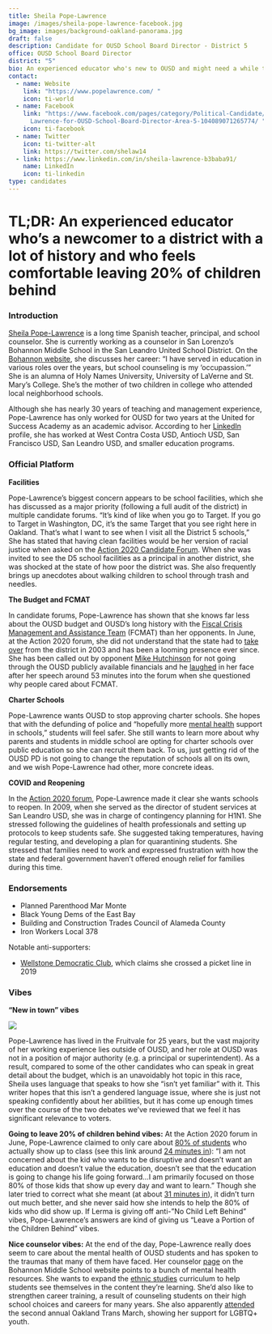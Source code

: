 ```yaml
---
title: Sheila Pope-Lawrence
image: /images/sheila-pope-lawrence-facebook.jpg
bg_image: images/background-oakland-panorama.jpg
draft: false
description: Candidate for OUSD School Board Director - District 5
office: OUSD School Board Director
district: "5"
bio: An experienced educator who's new to OUSD and might need a while to catch-up
contact:
  - name: Website
    link: "https://www.popelawrence.com/ "
    icon: ti-world
  - name: Facebook
    link: "https://www.facebook.com/pages/category/Political-Candidate/Sheila-Pope-\
      Lawrence-for-OUSD-School-Board-Director-Area-5-104089071265774/ "
    icon: ti-facebook
  - name: Twitter
    icon: ti-twitter-alt
    link: https://twitter.com/shelaw14
  - link: https://www.linkedin.com/in/sheila-lawrence-b3baba91/
    name: LinkedIn
    icon: ti-linkedin
type: candidates
---
```

# TL;DR: An experienced educator who’s a newcomer to a district with a lot of history and who feels comfortable leaving 20% of children behind

### Introduction

[Sheila Pope-Lawrence](https://www.popelawrence.com/) is a long time Spanish teacher, principal, and school counselor. She is currently working as a counselor in San Lorenzo’s Bohannon Middle School in the San Leandro United School District. On the [Bohannon website](https://bms.slzusd.org/apps/pages/index.jsp?uREC_ID=1210051&type=d&pREC_ID=1446113), she discusses her career: “I have served in education in various roles over the years, but school counseling is my ‘occupassion.’” She is an alumna of Holy Names University, University of LaVerne and St. Mary’s College. She’s the mother of two children in college who attended local neighborhood schools.

Although she has nearly 30 years of teaching and management experience, Pope-Lawrence has only worked for OUSD for two years at the United for Success Academy as an academic advisor. According to her [LinkedIn](https://www.linkedin.com/in/sheila-lawrence-b3baba91/) profile, she has worked at West Contra Costa USD, Antioch USD, San Francisco USD, San Leandro USD, and smaller education programs.

### Official Platform

**Facilities**

Pope-Lawrence’s biggest concern appears to be school facilities, which she has discussed as a major priority (following a full audit of the district) in multiple candidate forums. “It’s kind of like when you go to Target. If you go to Target in Washington, DC, it’s the same Target that you see right here in Oakland. That’s what I want to see when I visit all the District 5 schools,” She has stated that having clean facilities would be her version of racial justice when asked on the [Action 2020 Candidate Forum](https://www.facebook.com/watch/?ref=external&v=1250266458698413). When she was invited to see the D5 school facilities as a principal in another district, she was shocked at the state of how poor the district was. She also frequently brings up anecdotes about walking children to school through trash and needles.

**The Budget and FCMAT**

In candidate forums, Pope-Lawrence has shown that she knows far less about the OUSD budget and OUSD’s long history with the [Fiscal Crisis Management and Assistance Team](https://www.fcmat.org/) (FCMAT) than her opponents. In June, at the Action 2020 forum, she did not understand that the state had to [take over](https://blog.oaklandxings.com/2019/11/state-control-oakland-unified-school-district-neoliberalism-austerity-school-closures-fiscal-crisis-management-assistance-team-fcmat/) from the district in 2003 and has been a looming presence ever since. She has been called out by opponent [Mike Hutchinson](https://www.oakmtg.club/2020/candidates/mike-hutchinson/) for not going through the OUSD publicly available financials and he [laughed](https://www.facebook.com/ACTION2020BAY/videos/1250266458698413) in her face after her speech around 53 minutes into the forum when she questioned why people cared about FCMAT.

**Charter Schools**

Pope-Lawrence wants OUSD to stop approving charter schools. She hopes that with the defunding of police and “hopefully more [mental health](https://oaklandside.org/2020/09/29/district-5-school-board-candidates-talk-distance-learning-charters-and-academics/) support in schools,” students will feel safer. She still wants to learn more about why parents and students in middle school are opting for charter schools over public education so she can recruit them back. To us, just getting rid of the OUSD PD is not going to change the reputation of schools all on its own, and we wish Pope-Lawrence had other, more concrete ideas.

**COVID and Reopening**

In the [Action 2020 forum](https://www.facebook.com/watch/?ref=external&v=1250266458698413), Pope-Lawrence made it clear she wants schools to reopen. In 2009, when she served as the director of student services at San Leandro USD, she was in charge of contingency planning for H1N1. She stressed following the guidelines of health professionals and setting up protocols to keep students safe. She suggested taking temperatures, having regular testing, and developing a plan for quarantining students. She stressed that families need to work and expressed frustration with how the state and federal government haven’t offered enough relief for families during this time.

### Endorsements

* Planned Parenthood Mar Monte
* Black Young Dems of the East Bay
* Building and Construction Trades Council of Alameda County
* Iron Workers Local 378

Notable anti-supporters:

* [Wellstone Democratic Club](http://wellstoneclub.org/wp-content/uploads/2020/08/2020-School-Board-Elections-Wellstone-Endorsement-Recs-1.pdf), which claims she crossed a picket line in 2019

### Vibes

**“New in town” vibes**

![](https://lh5.googleusercontent.com/N5eFuEoML458pZKoD--YURC6Rz7HPLRA5YiW0eYofvL0d60hnLJuGCPLnHqRhWGssQT26hNs9qV0VRsA5Zp7s2ia5mhLVXn3AyCqHa4ZwYJi1kNokgQwTQ35WeLJluTe7uYhT0xv)

Pope-Lawrence has lived in the Fruitvale for 25 years, but the vast majority of her working experience lies outside of OUSD, and her role at OUSD was not in a position of major authority (e.g. a principal or superintendent). As a result, compared to some of the other candidates who can speak in great detail about the budget, which is an unavoidably hot topic in this race, Sheila uses language that speaks to how she “isn’t yet familiar” with it. This writer hopes that this isn’t a gendered language issue, where she is just not speaking confidently about her abilities, but it has come up enough times over the course of the two debates we’ve reviewed that we feel it has significant relevance to voters.

**Going to leave 20% of children behind vibes:** At the Action 2020 forum in June, Pope-Lawrence claimed to only care about [80% of students](https://www.facebook.com/ACTION2020BAY/videos/1250266458698413) who actually show up to class (see this link around [24 minutes in](https://www.facebook.com/watch/?ref=external&v=1250266458698413)): “I am not concerned about the kid who wants to be disruptive and doesn’t want an education and doesn’t value the education, doesn’t see that the education is going to change his life going forward...I am primarily focused on those 80% of those kids that show up every day and want to learn.” Though she later tried to correct what she meant (at about [31 minutes in](https://www.facebook.com/watch/?ref=external&v=1250266458698413)), it didn’t turn out much better, and she never said how she intends to help the 80% of kids who did show up. If Lerma is giving off anti-”No Child Left Behind” vibes, Pope-Lawrence’s answers are kind of giving us “Leave a Portion of the Children Behind” vibes.

**Nice counselor vibes:** At the end of the day, Pope-Lawrence really does seem to care about the mental health of OUSD students and has spoken to the traumas that many of them have faced. Her counselor [page](https://bms.slzusd.org/apps/pages/index.jsp?uREC_ID=1281877&type=u&pREC_ID=1863337) on the Bohannon Middle School website points to a bunch of mental health resources. She wants to expand the [ethnic studies](https://oaklandside.org/2020/09/29/district-5-school-board-candidates-talk-distance-learning-charters-and-academics/) curriculum to help students see themselves in the content they’re learning. She’d also like to strengthen career training, a result of counseling students on their high school choices and careers for many years. She also apparently [attended](https://www.facebook.com/permalink.php?story_fbid=164737195200961&id=104089071265774) the second annual Oakland Trans March, showing her support for LGBTQ+ youth.
